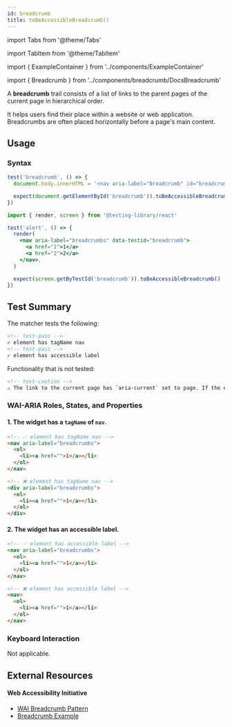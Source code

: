 ```yaml
---
id: breadcrumb
title: toBeAccessibleBreadcrumb()
---
```


import Tabs from '@theme/Tabs'

import TabItem from '@theme/TabItem'

import { ExampleContainer } from '../components/ExampleContainer'

import { Breadcrumb } from '../components/breadcrumb/DocsBreadcrumb'

<div className="intro-text">A <strong>breadcrumb</strong> trail consists of a list of links to the parent pages of the current page in hierarchical order.</div>

It helps users find their place within a website or web application. Breadcrumbs are often placed horizontally before a page's main content.

<ExampleContainer size={4}>
  <Breadcrumb />
</ExampleContainer>

## Usage

### Syntax

<Tabs>
<TabItem label="Vanilla JS" value="js">

```js
test('breadcrumb', () => {
  document.body.innerHTML = '<nav aria-label="Breadcrumb" id="breadcrumb"><a href="1">1</a><a href="2">2</a></nav>'

  expect(document.getElementById('breadcrumb')).toBeAccessibleBreadcrumb()
})
```

</TabItem>
<TabItem default label="React + Testing Library" value="rtl">

```jsx
import { render, screen } from '@testing-library/react'

test('alert', () => {
  render(
    <nav aria-label="breadcrumbs" data-testid="breadcrumb">
      <a href="1">1</a>
      <a href="2">2</a>
    </nav>,
  )

  expect(screen.getByTestId('breadcrumb')).toBeAccessibleBreadcrumb()
})
```

</TabItem>
</Tabs>

## Test Summary

The matcher tests the following:

```html
<!-- test-pass -->
✓ element has tagName nav
<!-- test-pass -->
✓ element has accessible label
```

Functionality that is not tested:

```html
<!-- test-caution -->
⚠ The link to the current page has `aria-current` set to page. If the element representing the current page is not a link, `aria-current` is optional.
```

### WAI-ARIA Roles, States, and Properties

#### 1. The widget has a `tagName` of `nav`.

```html
<!-- ✅ element has tagName nav -->
<nav aria-label="breadcrumbs">
  <ol>
    <li><a href="">1</a></li>
  </ol>
</nav>

<!-- ❌ element has tagName nav -->
<div aria-label="breadcrumbs">
  <ol>
    <li><a href="">1</a></li>
  </ol>
</div>
```

#### 2. The widget has an accessible label.

```html
<!-- ✅ element has accessible label -->
<nav aria-label="breadcrumbs">
  <ol>
    <li><a href="">1</a></li>
  </ol>
</nav>

<!-- ❌ element has accessible label -->
<nav>
  <ol>
    <li><a href="">1</a></li>
  </ol>
</nav>
```

### Keyboard Interaction

Not applicable.

## External Resources

#### Web Accessibility Initiative

- [WAI Breadcrumb Pattern](https://www.w3.org/WAI/ARIA/apg/patterns/breadcrumb/)
- [Breadcrumb Example](https://www.w3.org/WAI/ARIA/apg/example-index/breadcrumb/index.html)
